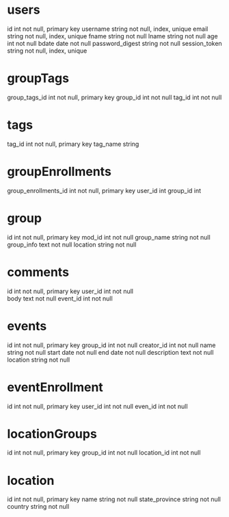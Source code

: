 # users
id                  int     not null, primary key
username            string  not null, index, unique
email               string  not null, index, unique
fname               string  not null
lname               string  not null
age                 int     not null
bdate               date    not null
password_digest     string  not null
session_token       string  not null, index, unique

# groupTags
group_tags_id       int   not null, primary key
group_id            int   not null
tag_id              int   not null

# tags
tag_id          int     not null, primary key
tag_name        string  

# groupEnrollments
group_enrollments_id  int  not null, primary key
user_id               int
group_id              int

# group
id            int     not null, primary key
mod_id        int     not null
group_name    string  not null
group_info    text    not null
location      string  not null

# comments
id            int     not null, primary key
user_id       int     not null  
body          text    not null
event_id      int     not null

# events
id            int     not null, primary key
group_id      int     not null
creator_id    int     not null
name          string  not null
start         date    not null
end           date    not null
description   text    not null
location      string  not null

# eventEnrollment
id          int     not null, primary key
user_id     int     not null
even_id     int     not null

# locationGroups
id            int     not null, primary key
group_id      int     not null
location_id   int     not null

# location
id                 int     not null, primary key
name               string  not null
state_province     string  not null
country            string  not null
